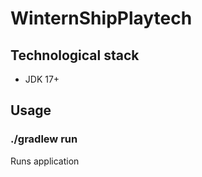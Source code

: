 # WinternShipPlaytech

## Technological stack
- JDK 17+

## Usage

### ./gradlew run
Runs application
